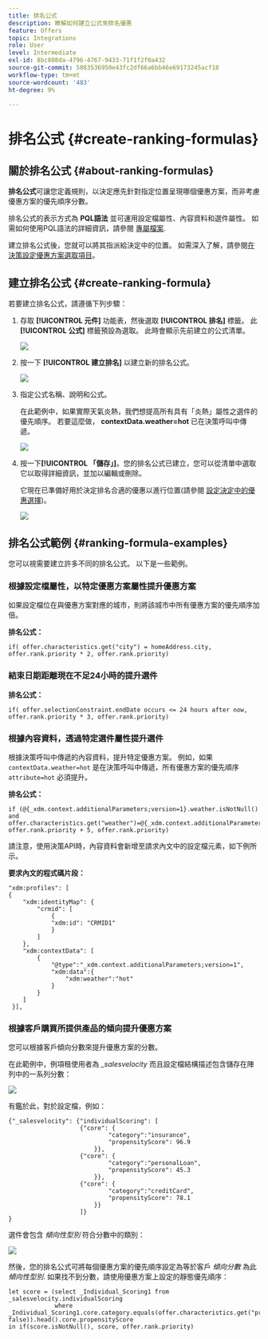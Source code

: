 ```yaml
---
title: 排名公式
description: 瞭解如何建立公式來排名優惠
feature: Offers
topic: Integrations
role: User
level: Intermediate
exl-id: 8bc808da-4796-4767-9433-71f1f2f0a432
source-git-commit: 5083536950e43fc2df66a6bb46e69173245acf18
workflow-type: tm+mt
source-wordcount: '483'
ht-degree: 9%

---
```


# 排名公式 {#create-ranking-formulas}

## 關於排名公式 {#about-ranking-formulas}

**排名公式**&#x200B;可讓您定義規則，以決定應先針對指定位置呈現哪個優惠方案，而非考慮優惠方案的優先順序分數。 

排名公式的表示方式為 **PQL語法** 並可運用設定檔屬性、內容資料和選件屬性。 如需如何使用PQL語法的詳細資訊，請參閱 [專屬檔案](https://experienceleague.adobe.com/docs/experience-platform/segmentation/pql/overview.html).

建立排名公式後，您就可以將其指派給決定中的位置。 如需深入了解，請參閱[在決策設定優惠方案選取項目](../offer-activities/configure-offer-selection.md)。

## 建立排名公式 {#create-ranking-formula}

若要建立排名公式，請遵循下列步驟：

1. 存取 **[!UICONTROL 元件]** 功能表，然後選取 **[!UICONTROL 排名]** 標籤。 此 **[!UICONTROL 公式]** 標籤預設為選取。 此時會顯示先前建立的公式清單。

   ![](../assets/rankings-list.png)

1. 按一下 **[!UICONTROL 建立排名]** 以建立新的排名公式。

   ![](../assets/ranking-create-formula.png)

1. 指定公式名稱、說明和公式。

   在此範例中，如果實際天氣炎熱，我們想提高所有具有「炎熱」屬性之選件的優先順序。 若要這麼做， **contextData.weather=hot** 已在決策呼叫中傳遞。

   ![](../assets/ranking-syntax.png)

1. 按一下&#x200B;**[!UICONTROL 「儲存」]**。您的排名公式已建立，您可以從清單中選取它以取得詳細資訊，並加以編輯或刪除。

   它現在已準備好用於決定排名合適的優惠以進行位置(請參閱 [設定決定中的優惠選擇](../offer-activities/configure-offer-selection.md))。

   ![](../assets/ranking-formula-created.png)

## 排名公式範例 {#ranking-formula-examples}

您可以視需要建立許多不同的排名公式。 以下是一些範例。

<!--
Boost by offer ID

Boost the priority of an offer with the offer ID *xcore:personalized-offer:13d213cd4cb328ec* by 5.

**Ranking formula:**

```
if( offer._id = "xcore:personalized-offer:13d213cd4cb328ec", offer.rank.priority + 5, offer.rank.priority)
```

Change the offer priority based on a certain profile attribute

Set the offer priority to 30 for offer *xcore:personalized-offer:13d213cd4cb328ec* if the user lives in the city of Bondi.

**Ranking formula:**

```
if( offer._id = "xcore:personalized-offer:13d213cd4cb328ec" and homeAddress.city.equals("Bondi", false), 30, offer.rank.priority)
```

Boost multiple offers by offer ID based on the presence of a profile's audience membership

Boost the priority of offers based on whether the user is a member of a priority audience, which is configured as an attribute in the offer.

**Ranking formula:**

```
if( segmentMembership.get("ups").get(offer.characteristics.get("prioritySegmentId")).status in (["realized","existing"]), offer.rank.priority + 10, offer.rank.priority)
```
-->

### 根據設定檔屬性，以特定優惠方案屬性提升優惠方案

如果設定檔位在與優惠方案對應的城市，則將該城市中所有優惠方案的優先順序加倍。

**排名公式：**

```
if( offer.characteristics.get("city") = homeAddress.city, offer.rank.priority * 2, offer.rank.priority)
```

### 結束日期距離現在不足24小時的提升選件

**排名公式：**

```
if( offer.selectionConstraint.endDate occurs <= 24 hours after now, offer.rank.priority * 3, offer.rank.priority)
```

### 根據內容資料，透過特定選件屬性提升選件

根據決策呼叫中傳遞的內容資料，提升特定優惠方案。 例如，如果 `contextData.weather=hot` 是在決策呼叫中傳遞，所有優惠方案的優先順序 `attribute=hot` 必須提升。

**排名公式：**

```
if (@{_xdm.context.additionalParameters;version=1}.weather.isNotNull()
and offer.characteristics.get("weather")=@{_xdm.context.additionalParameters;version=1}.weather, offer.rank.priority + 5, offer.rank.priority)
```

請注意，使用決策API時，內容資料會新增至請求內文中的設定檔元素，如下例所示。

**要求內文的程式碼片段：**

```
"xdm:profiles": [
{
    "xdm:identityMap": {
        "crmid": [
            {
            "xdm:id": "CRMID1"
            }
        ]
    },
    "xdm:contextData": [
        {
            "@type":"_xdm.context.additionalParameters;version=1",
            "xdm:data":{
                "xdm:weather":"hot"
            }
        }
    ]
 }],
```

### 根據客戶購買所提供產品的傾向提升優惠方案

您可以根據客戶傾向分數來提升優惠方案的分數。

在此範例中，例項租使用者為 *_salesvelocity* 而且設定檔結構描述包含儲存在陣列中的一系列分數：

![](../assets/ranking-example-schema.png)

有鑑於此，對於設定檔，例如：

```
{"_salesvelocity": {"individualScoring": [
                    {"core": {
                            "category":"insurance",
                            "propensityScore": 96.9
                        }},
                    {"core": {
                            "category":"personalLoan",
                            "propensityScore": 45.3
                        }},
                    {"core": {
                            "category":"creditCard",
                            "propensityScore": 78.1
                        }}
                    ]}
}
```

選件會包含 *傾向性型別* 符合分數中的類別：

![](../assets/ranking-example-propensityType.png)

然後，您的排名公式可將每個優惠方案的優先順序設定為等於客戶 *傾向分數* 為此 *傾向性型別*. 如果找不到分數，請使用優惠方案上設定的靜態優先順序：

```
let score = (select _Individual_Scoring1 from _salesvelocity.individualScoring
             where _Individual_Scoring1.core.category.equals(offer.characteristics.get("propensityType"), false)).head().core.propensityScore
in if(score.isNotNull(), score, offer.rank.priority)
```
